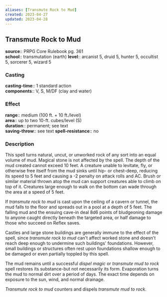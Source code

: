 ```yaml
---
aliases: [Transmute Rock to Mud]
created: 2023-04-27
updated: 2023-04-28
---
```


## Transmute Rock to Mud

**source**:: PRPG Core Rulebook pg. 361  
**school**:: transmutation (earth)
**level**:: arcanist 5, druid 5, hunter 5, occultist 5, sorcerer 5, wizard 5

### Casting

**casting-time**:: 1 standard action  
**components**:: V, S, M/DF (clay and water)

### Effect

**range**:: medium (100 ft. + 10 ft./level)  
**area**:: up to two 10-ft. cubes/level (S)  
**duration**:: permanent; see text  
**saving-throw**:: see text
**spell-resistance**:: no

### Description

This spell turns natural, uncut, or unworked rock of any sort into an equal volume of mud. Magical stone is not affected by the spell. The depth of the mud created cannot exceed 10 feet. A creature unable to levitate, fly, or otherwise free itself from the mud sinks until hip- or chest-deep, reducing its speed to 5 feet and causing a -2 penalty on attack rolls and AC. Brush or similar material thrown atop the mud can support creatures able to climb on top of it. Creatures large enough to walk on the bottom can wade through the area at a speed of 5 feet.  
  
If *transmute rock to mud* is cast upon the ceiling of a cavern or tunnel, the mud falls to the floor and spreads out in a pool at a depth of 5 feet. The falling mud and the ensuing cave-in deal 8d6 points of bludgeoning damage to anyone caught directly beneath the targeted area, or half damage to those who succeed on Reflex saves.  
  
Castles and large stone buildings are generally immune to the effect of the spell, since *transmute rock to mud* can't affect worked stone and doesn't reach deep enough to undermine such buildings' foundations. However, small buildings or structures often rest upon foundations shallow enough to be damaged or even partially toppled by this spell.  
  
The mud remains until a successful *dispel magic* or *transmute mud to rock* spell restores its substance-but not necessarily its form. Evaporation turns the mud to normal dirt over a period of days. The exact time depends on exposure to the sun, wind, and normal drainage.  
  
*Transmute rock to mud* counters and dispels *transmute mud to rock*.
